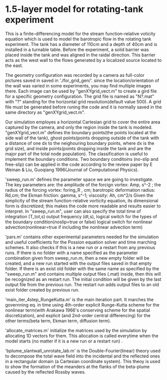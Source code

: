 # 1.5-layer model for rotating-tank experiment
This is a finite-differencing model for the stream function-relative voticity equation which is used to model the barotropic flow in the rotating tank experiment. The tank has a diameter of 110cm and a depth of 40cm and is installed in a turnable table. Before the experiment, a solid barrier was placed inside the tank and was aligned in the raidal direction. This barrier acts as the west wall to the flows generated by a localized source located to the east. 

The geometry configuration was recorded by a camera as full-color pictures saved in saved in './for_grid_gen/'. since the location/orientation of the wall was varied in some experiments, you may find multiple images there. Each image can be used by "genXYgrid_vect.m" to create a gird file for a specific geometry configuration. The grid file is named as "N?.mat" with "?" standing for the horizontal grid resolution(default value 500). A grid file must be generated before runing the code and it is normally saved in the same directory as "genXYgrid_vect.m". 

Our simulation employes a horizontal Cartesian grid to cover the entire area captured by the camera, and only the region inside the tank is modeled.
"genXYgrid_vect.m" defines the boundary points(the points located at the side wall of the tank), ghost points(points dropping outside of the tank with  a distance of one dx to the neighouring boundary points, where dx is the grid size), and inside points(points dropping inside the tank and are the major part of the total node population). The classification is useful to implement the boundary conditions. Two boundary conditoins (no-slip and free-slip) can be applied in the code according to the review paper by E Weinan & Liu, Guoqiang 1996(Journal of Computational Physics).

'sweep_run.m' defines the parameter space we are going to investigate. The key parameters are:
the amplitude of the forcign vortex: Amp, s^-2 ;
the radius of the forcing vortex: foring_R , cm; 
barotropic deformation radius: Rd,cm; 
the Ekman friction: gamma, s^-1; 
viscosity: Ah, cm^2/s 
Given the simplicity of the stream function-relative vorticity equation, its dimensional form is discretized; this makes the code more readable and results easier to interpret.
In "sweep_run.m", user can also specify
the total time of integration (T_tot,s) 
output frequency (dt,s), 
logical switch for the types of the boundary condition(noslip=true or false)
logical switch for nonlinear advection(nonlinear=true if including the nonlinear advection term)

'pars.m' contains other experimental parameters needed for the simulation and useful coefficients for the Possion equation solver and time marching schemes. It also checks if this is a new run or a restart from any previous runs. If there is no folder with a name specified as the parameter combination given from sweep_run.m, then a new empty folder will be created, and a new run started with the output files saved in that empty folder. If there is an exist old folder with the same name as specified by the "sweep_run.m" and contains multiple output files (.mat) inside, then this will be recognized as an restart run. The initial condition will be given by the last output file from the previous run. The restart run adds output files to an old exist folder created by previous run.

'main_iter_4step_RungeKutta.m' is the main iteration part. It marches the governning eq. in time using 4th-order explicit Runge-Kutta scheme for the nonlinear term(with Arakawa 1966's conserving scheme for the spatial discretization), and explicit (and 2nd-order central differencing) for the other terms(beta term, Ekman term, diffusion term). 

'allocate_matrices.m' initialize the matrices used by the simulation by allocating 1D vectors for them. This allocation is called everytime when the model starts (no matter if it is a new run or a restart run) .


'bplume_slantwall_unrotate_lab.m' is the Double-Fourier(linear) theory used to decompose the total wave field into the incidental and the reflected ones in a rectangular domain (a Cartesian coordinate system). This theoy is used to show the formation of the meanders at the flanks of the beta-plume caused by the reflected Rossby waves.


